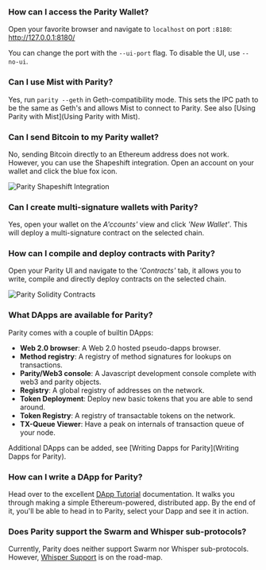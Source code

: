 ### How can I access the Parity Wallet?

Open your favorite browser and navigate to `localhost` on port `:8180`: http://127.0.0.1:8180/

You can change the port with the `--ui-port` flag. To disable the UI, use `--no-ui`.

### Can I use Mist with Parity?

Yes, run `parity --geth` in Geth-compatibility mode. This sets the IPC path to be the same as Geth's and allows Mist to connect to Parity. See also [Using Parity with Mist](Using Parity with Mist).

### Can I send Bitcoin to my Parity wallet?

No, sending Bitcoin directly to an Ethereum address does not work. However, you can use the Shapeshift integration. Open an account on your wallet and click the blue fox icon.

![Parity Shapeshift Integration](https://i.imgur.com/C7cAYeb.png)

### Can I create multi-signature wallets with Parity?

Yes, open your wallet on the _A'ccounts'_ view and click _'New Wallet'_. This will deploy a multi-signature contract on the selected chain.

### How can I compile and deploy contracts with Parity?

Open your Parity UI and navigate to the _'Contracts'_ tab, it allows you to write, compile and directly deploy contracts on the selected chain.

![Parity Solidity Contracts](https://i.imgur.com/2xjUkiI.png)

### What DApps are available for Parity?

Parity comes with a couple of builtin DApps:

- **Web 2.0 browser**: A Web 2.0 hosted pseudo-dapps browser.
- **Method registry**: A registry of method signatures for lookups on transactions.
- **Parity/Web3 console**: A Javascript development console complete with web3 and parity objects.
- **Registry**: A global registry of addresses on the network.
- **Token Deployment**: Deploy new basic tokens that you are able to send around.
- **Token Registry**: A registry of transactable tokens on the network.
- **TX-Queue Viewer**: Have a peak on internals of transaction queue of your node.

Additional DApps can be added, see [Writing Dapps for Parity](Writing Dapps for Parity).

### How can I write a DApp for Parity?

Head over to the excellent [DApp Tutorial](Tutorial-Part-1.md) documentation. It walks you through making a simple Ethereum-powered, distributed app. By the end of it, you'll be able to head in to Parity, select your Dapp and see it in action.

### Does Parity support the Swarm and Whisper sub-protocols?

Currently, Parity does neither support Swarm nor Whisper sub-protocols. However, [Whisper Support](https://github.com/paritytech/parity/issues/4685) is on the road-map.
